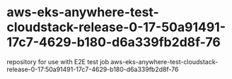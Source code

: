 # aws-eks-anywhere-test-cloudstack-release-0-17-50a91491-17c7-4629-b180-d6a339fb2d8f-76
repository for use with E2E test job aws-eks-anywhere-test-cloudstack-release-0-17:50a91491-17c7-4629-b180-d6a339fb2d8f-76
